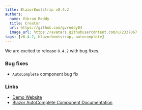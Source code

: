 ```yaml
---
title: BlazorBootstrap v0.4.2
authors:
  name: Vikram Reddy
  title: Creator
  url: https://github.com/gvreddy04
  image_url: https://avatars.githubusercontent.com/u/2337067
tags: [v0.4.2, blazorbootstrap, autocomplete]
---
```


We are excited to release `0.4.2` with bug fixes.

### Bug fixes

- `AutoComplete` component bug fix

### Links

- [Demo Website](https://demos.getblazorbootstrap.com/)
- [Blazor AutoComplete Component Documentation](https://getblazorbootstrap.com/docs/components/autocomplete)